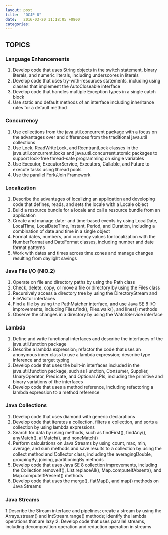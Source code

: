 ```yaml
---
layout: post
title:  "OCJP 8"
date:   2016-03-20 11:18:05 +0800
categories: 
---
```


## TOPICS

### Language Enhancements

1. Develop code that uses String objects in the switch statement, binary literals, and numeric literals, including underscores in literals
2. Develop code that uses try-with-resources statements, including using classes that implement the AutoCloseable interface
3. Develop code that handles multiple Exception types in a single catch block
4. Use static and default methods of an interface including inheritance rules for a default method

### Concurrency

1. Use collections from the java.util.concurrent package with a focus on the advantages over and differences from the traditional java.util collections
2. Use Lock, ReadWriteLock, and ReentrantLock classes in the java.util.concurrent.locks and java.util.concurrent.atomic packages to support lock-free thread-safe programming on single variables
3. Use Executor, ExecutorService, Executors, Callable, and Future to execute tasks using thread pools
4. Use the parallel Fork/Join Framework

### Localization

1. Describe the advantages of localizing an application and developing code that defines, reads, and sets the locale with a Locale object
2. Build a resource bundle for a locale and call a resource bundle from an application
3. Create and manage date- and time-based events by using LocalDate, LocalTime, LocalDateTime, Instant, Period, and Duration, including a combination of date and time in a single object
4. Format dates, numbers, and currency values for localization with the NumberFormat and DateFormat classes, including number and date format patterns
5. Work with dates and times across time zones and manage changes resulting from daylight savings

### Java File I/O (NIO.2)

1. Operate on file and directory paths by using the Path class
2. Check, delete, copy, or move a file or directory by using the Files class 
3. Recursively access a directory tree by using the DirectoryStream and FileVisitor interfaces
4. Find a file by using the PathMatcher interface, and use Java SE 8 I/O improvements, including Files.find(), Files.walk(), and lines() methods
5. Observe the changes in a directory by using the WatchService interface

### Lambda

1. Define and write functional interfaces and describe the interfaces of the java.util.function package
2. Describe a lambda expression; refactor the code that uses an anonymous inner class to use a lambda expression; describe type inference and target typing
3. Develop code that uses the built-in interfaces included in the java.util.function package, such as Function, Consumer, Supplier, UnaryOperator, Predicate, and Optional APIs, including the primitive and binary variations of the interfaces
4. Develop code that uses a method reference, including refactoring a lambda expression to a method reference

### Java Collections

1. Develop code that uses diamond with generic declarations
2. Develop code that iterates a collection, filters a collection, and sorts a collection by using lambda expressions
3. Search for data by using methods, such as findFirst(), findAny(), anyMatch(), allMatch(), and noneMatch()
4. Perform calculations on Java Streams by using count, max, min, average, and sum methods and save results to a collection by using the collect method and Collector class, including the averagingDouble, groupingBy, joining, partitioningBy methods
5. Develop code that uses Java SE 8 collection improvements, including the Collection.removeIf(), List.replaceAll(), Map.computeIfAbsent(), and Map.computeIfPresent() methods
6. Develop  code that uses the merge(), flatMap(), and map() methods on Java Streams

### Java Streams

1.Describe the Stream interface and pipelines; create a stream by using the Arrays.stream() and  IntStream.range() methods; identify the lambda operations that are lazy
2. Develop code that uses parallel streams, including decomposition operation and reduction operation in streams







